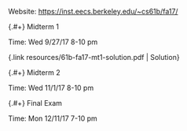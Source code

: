 
Website: https://inst.eecs.berkeley.edu/~cs61b/fa17/

<div data-markdown class="cards">
  <div data-markdown>

{.#+} Midterm 1

Time: Wed 9/27/17 8-10 pm

{.link resources/61b-fa17-mt1-solution.pdf | Solution}

  </div>
  <div data-markdown>

{.#+} Midterm 2

Time: Wed 11/1/17 8-10 pm

  </div>
  <div data-markdown>

{.#+} Final Exam

Time: Mon 12/11/17 7-10 pm

  </div>
</div>
